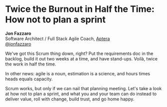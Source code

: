 # Twice the Burnout in Half the Time: How not to plan a sprint

**Jon Fazzaro**  
Software Architect / 
Full Stack Agile Coach, 
[Aptera](http://apterainc.com)  
[@jonfazzaro](https://twitter.com/jonfazzaro)  

We've got this Scrum thing down, right? Put the requirements doc in the backlog, build it out two weeks at a time, and have stand-ups. Voilà, twice the work in half the time. 

In other news: agile is a noun, estimation is a science, and hours times heads equals capacity. 

Scrum works, but only if we can nail that planning meeting. Let's take a look at how not to plan a sprint, and what you and your team can do instead to deliver value, roll with change, build trust, and go home happy.